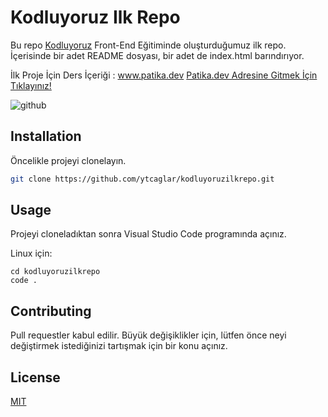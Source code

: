 # Kodluyoruz Ilk Repo

Bu repo [Kodluyoruz](https://www.kodluyoruz.org) Front-End Eğitiminde oluşturduğumuz ilk repo. İçerisinde bir adet README dosyası, bir adet de index.html barındırıyor.

İlk Proje İçin Ders İçeriği : www.patika.dev 
[Patika.dev Adresine Gitmek İçin Tıklayınız!](https://www.patika.dev)

![github](figures/github.png)

## Installation

Öncelikle projeyi clonelayın. 

```bash
git clone https://github.com/ytcaglar/kodluyoruzilkrepo.git
```

## Usage

Projeyi cloneladıktan sonra Visual Studio Code programında açınız.

Linux için:
```linux
cd kodluyoruzilkrepo
code .
```

## Contributing
Pull requestler kabul edilir. Büyük değişiklikler için, lütfen önce neyi değiştirmek istediğinizi tartışmak için bir konu açınız.


## License
[MIT](https://choosealicense.com/licenses/mit/)